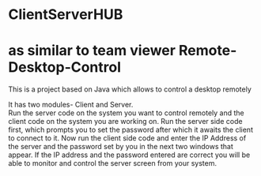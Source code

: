 # ClientServerHUB
as similar to team viewer
Remote-Desktop-Control
======================

This is a project based on Java which allows to control a desktop remotely

It has two modules- Client and Server.
<br>
Run the server code on the system you want to control remotely and the client code on the system you are working on.
Run the server side code first, which prompts you to set the password after which it awaits the client to connect to it.
Now run the client side code and enter the IP Address of the server and the password set by you in the next two windows that appear.
If the IP address and the password entered are correct you will be able to monitor and control the server screen from your system.
